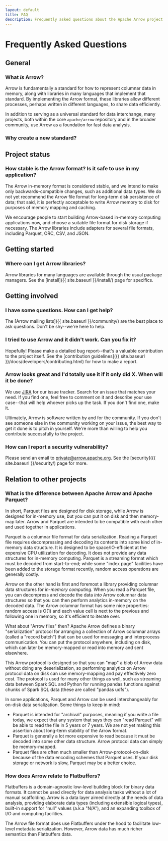 ```yaml
---
layout: default
title: FAQ
description: Frequently asked questions about the Apache Arrow project
---
```

<!--
{% comment %}
Licensed to the Apache Software Foundation (ASF) under one or more
contributor license agreements.  See the NOTICE file distributed with
this work for additional information regarding copyright ownership.
The ASF licenses this file to you under the Apache License, Version 2.0
(the "License"); you may not use this file except in compliance with
the License.  You may obtain a copy of the License at

http://www.apache.org/licenses/LICENSE-2.0

Unless required by applicable law or agreed to in writing, software
distributed under the License is distributed on an "AS IS" BASIS,
WITHOUT WARRANTIES OR CONDITIONS OF ANY KIND, either express or implied.
See the License for the specific language governing permissions and
limitations under the License.
{% endcomment %}
-->

# Frequently Asked Questions

## General

### What *is* Arrow?

Arrow is fundamentally a standard for how to represent columnar data in memory, along with libraries in many languages that implement that standard. By implementing the Arrow format, these libraries allow different processes, perhaps written in different languages, to share data efficiently.

In addition to serving as a universal standard for data interchange, many projects, both within the core `apache/arrow` repository and in the broader community, use Arrow as a foundation for fast data analysis.
<!-- Complete this -->

### Why create a new standard?

<!-- Fill this in -->

## Project status

### How stable is the Arrow format? Is it safe to use in my application?
<!-- Revise this -->

The Arrow in-memory format is considered stable, and we intend to make only backwards-compatible changes, such as additional data types. We do not yet recommend the Arrow file format for long-term disk persistence of data; that said, it is perfectly acceptable to write Arrow memory to disk for purposes of memory mapping and caching.

We encourage people to start building Arrow-based in-memory computing applications now, and choose a suitable file format for disk storage if necessary. The Arrow libraries include adapters for several file formats, including Parquet, ORC, CSV, and JSON.

## Getting started

### Where can I get Arrow libraries?

Arrow libraries for many languages are available through the usual package managers. See the [install]({{ site.baseurl }}/install/) page for specifics.

## Getting involved

### I have some questions. How can I get help?

The [Arrow mailing lists]({{ site.baseurl }}/community/) are the best place to ask questions. Don't be shy--we're here to help.

### I tried to use Arrow and it didn't work. Can you fix it?

Hopefully! Please make a detailed bug report--that's a valuable contribution to the project itself. See the [contribution guidelines]({{ site.baseurl }}/docs/developers/contributing.html) for how to make a report.

### Arrow looks great and I'd totally use it if it only did X. When will it be done?

We use [JIRA](https://issues.apache.org/jira/browse/ARROW) for our issue tracker. Search for an issue that matches your need. If you find one, feel free to comment on it and describe your use case--that will help whoever picks up the task. If you don't find one, make it.

Ultimately, Arrow is software written by and for the community. If you don't see someone else in the community working on your issue, the best way to get it done is to pitch in yourself. We're more than willing to help you contribute successfully to the project.

### How can I report a security vulnerability?

Please send an email to [private@arrow.apache.org](mailto:private@arrow.apache.org). See the [security]({{ site.baseurl }}/security/) page for more.

## Relation to other projects

### What is the difference between Apache Arrow and Apache Parquet?
<!-- Revise this -->

In short, Parquet files are designed for disk storage, while Arrow is designed for in-memory use, but you can put it on disk and then memory-map later. Arrow and Parquet are intended to be compatible with each other and used together in applications.

Parquet is a columnar file format for data serialization. Reading a Parquet file requires decompressing and decoding its contents into some kind of in-memory data structure. It is designed to be space/IO-efficient at the expensive CPU utilization for decoding. It does not provide any data structures for in-memory computing. Parquet is a streaming format which must be decoded from start-to-end; while some "index page" facilities have been added to the storage format recently, random access operations are generally costly.

Arrow on the other hand is first and foremost a library providing columnar data structures for *in-memory computing*. When you read a Parquet file, you can decompress and decode the data *into* Arrow columnar data structures so that you can then perform analytics in-memory on the decoded data. The Arrow columnar format has some nice properties: random access is O(1) and each value cell is next to the previous and following one in memory, so it's efficient to iterate over.

What about "Arrow files" then? Apache Arrow defines a binary "serialization" protocol for arranging a collection of Arrow columnar arrays (called a "record batch") that can be used for messaging and interprocess communication. You can put the protocol anywhere, including on disk, which can later be memory-mapped or read into memory and sent elsewhere.

This Arrow protocol is designed so that you can "map" a blob of Arrow data without doing any deserialization, so performing analytics on Arrow protocol data on disk can use memory-mapping and pay effectively zero cost. The protocol is used for many other things as well, such as streaming data between Spark SQL and Python for running pandas functions against chunks of Spark SQL data (these are called "pandas udfs").

In some applications, Parquet and Arrow can be used interchangeably for on-disk data serialization. Some things to keep in mind:

* Parquet is intended for "archival" purposes, meaning if you write a file today, we expect that any system that says they can "read Parquet" will be able to read the file in 5 years or 7 years. We are not yet making this assertion about long-term stability of the Arrow format.
* Parquet is generally a lot more expensive to read because it must be decoded into some other data structure. Arrow protocol data can simply be memory-mapped.
* Parquet files are often much smaller than Arrow-protocol-on-disk because of the data encoding schemes that Parquet uses. If your disk storage or network is slow, Parquet may be a better choice.

### How does Arrow relate to Flatbuffers?

Flatbuffers is a domain-agnostic low-level building block for binary data formats. It cannot be used directly for data analysis tasks without a lot of manual scaffolding. Arrow is a data layer aimed directly at the needs of data analysis, providing elaborate data types (including extensible logical types), built-in support for "null" values (a.k.a "N/A"), and an expanding toolbox of I/O and computing facilities.

The Arrow file format does use Flatbuffers under the hood to facilitate low-level metadata serialization. However, Arrow data has much richer semantics than Flatbuffers data.
